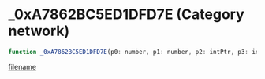 # _0xA7862BC5ED1DFD7E (Category network)

```js
function _0xA7862BC5ED1DFD7E(p0: number, p1: number, p2: intPtr, p3: intPtr): Array
```

[filename](_0xA7862BC5ED1DFD7E_m.md ':include')